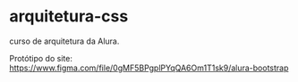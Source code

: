 # arquitetura-css
curso de arquitetura da Alura. 


Protótipo do site: https://www.figma.com/file/0gMF5BPgplPYqQA6Om1T1sk9/alura-bootstrap